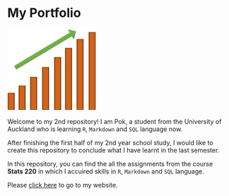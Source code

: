 # My Portfolio

![chart](./docs/images/chart.png)

Welcome to my 2nd repository! I am Pok, a student from the University of Auckland who is learning `R`, `Markdown` and `SQL` language now.

After finishing the first half of my 2nd year school study, I would like to create this repository to conclude what I have learnt in the last semester.

In this repository, you can find the all the assignments from the course **Stats 220** in which I accuired skills in `R`, `Markdown` and `SQL` language.

Please [click here](https://220pmc.github.io/portfolio/) to go to my website.
